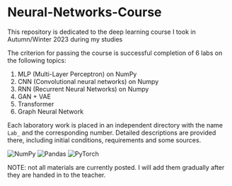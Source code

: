 # Neural-Networks-Course

This repository is dedicated to the deep learning course I took in Autumn/Winter 2023 during my studies

The criterion for passing the course is successful completion of 6 labs on the following topics:
1. MLP (Multi-Layer Perceptron) on NumPy
2. CNN (Convolutional neural networks) on Numpy
3. RNN (Recurrent Neural Networks) on Numpy
4. GAN + VAE
5. Transformer
6. Graph Neural Network

Each laboratory work is placed in an independent directory with the name `Lab_` and the corresponding number.
Detailed descriptions are provided there, including initial conditions, requirements and some sources.

![NumPy](https://img.shields.io/badge/numpy-%23013243.svg?style=for-the-badge&logo=numpy&logoColor=white) ![Pandas](https://img.shields.io/badge/pandas-%23150458.svg?style=for-the-badge&logo=pandas&logoColor=white) ![PyTorch](https://img.shields.io/badge/PyTorch-%23EE4C2C.svg?style=for-the-badge&logo=PyTorch&logoColor=white)

NOTE: not all materials are currently posted.  I will add them gradually after they are handed in to the teacher.